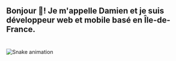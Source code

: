 <h2 align="left">Bonjour 👋! Je m'appelle Damien et je suis développeur web et mobile basé en Île-de-France.</h2>

###

<br clear="both">

<img src="https://raw.githubusercontent.com/DamienReg/DamienReg/output/main/snake.svg" alt="Snake animation" style="max-width: 100%;">

###
